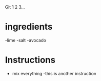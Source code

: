 Git 1 2 3...

# ingredients
-lime
-salt
-avocado
# Instructions
- mix everything
-this is another instruction



